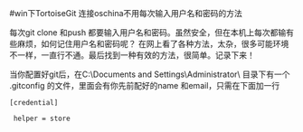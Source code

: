 #win下TortoiseGit 连接oschina不用每次输入用户名和密码的方法

每次git clone 和push 都要输入用户名和密码。虽然安全，但在本机上每次都输有些麻烦，如何记住用户名和密码呢？
在网上看了各种方法，太杂，很多可能环境不一样，一直行不通。最后找到一种有效的方法，很简单。记录下来！

当你配置好git后，在C:\Documents and Settings\Administrator\ 目录下有一个 .gitconfig 的文件，里面会有你先前配好的name 和email，只需在下面加一行

```git
[credential]

 helper = store

```
